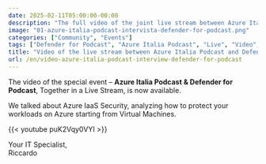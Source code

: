 ```yaml
---
date: 2025-02-11T05:00:00-00:00
description: "The full video of the joint live stream between Azure Italia Podcast and Defender for Podcast on February 10, 2025"
image: "01-azure-italia-podcast-intervista-defender-for-podcast.png"
categories: ["Community", "Events"]
tags: ["Defender for Podcast", "Azure Italia Podcast", "Live", "Video", "Podcast"]
title: "Video of the live stream between Azure Italia Podcast and Defender for Podcast available"
url: /en/video-azure-italia-podcast-interview-defender-for-podcast
---
```

The video of the special event – **Azure Italia Podcast & Defender for Podcast**, Together in a Live Stream, is now available.

We talked about Azure IaaS Security, analyzing how to protect your workloads on Azure starting from Virtual Machines.

{{< youtube puK2Vqy0VYI >}}

Your IT Specialist,  
Riccardo